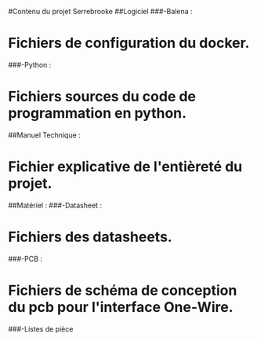 #Contenu du projet Serrebrooke
##Logiciel
###-Balena :
#        Fichiers de configuration du docker.
###-Python :
#        Fichiers sources du code de programmation en python.
##Manuel Technique :
#        Fichier explicative de l'entièreté du projet.
##Matériel :
###-Datasheet :
#          Fichiers  des datasheets.
###-PCB :
#        Fichiers de schéma de conception du pcb pour l'interface One-Wire.
###-Listes de pièce

        
